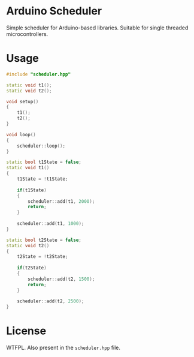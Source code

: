 # Arduino Scheduler
Simple scheduler for Arduino-based libraries. Suitable for single threaded microcontrollers.

# Usage
```c++
#include "scheduler.hpp"

static void t1();
static void t2();

void setup()
{
	t1();
	t2();
}

void loop()
{
	scheduler::loop();
}

static bool t1State = false;
static void t1()
{
	t1State = !t1State;
	
	if(t1State)
	{
		scheduler::add(t1, 2000);
		return;
	}
	
	scheduler::add(t1, 1000);
}

static bool t2State = false;
static void t2()
{
	t2State = !t2State;
	
	if(t2State)
	{
		scheduler::add(t2, 1500);
		return;
	}
	
	scheduler::add(t2, 2500);
}
```

# License
WTFPL. Also present in the `scheduler.hpp` file.

